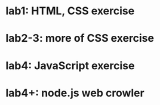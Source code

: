 # lab1: HTML, CSS exercise
# lab2-3: more of CSS exercise
# lab4: JavaScript exercise
# lab4+: node.js web crowler